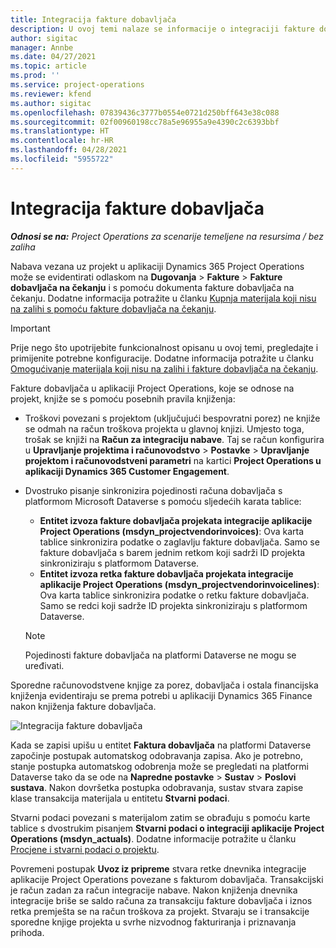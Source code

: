 ```yaml
---
title: Integracija fakture dobavljača
description: U ovoj temi nalaze se informacije o integraciji fakture dobavljača u aplikaciji Project Operations.
author: sigitac
manager: Annbe
ms.date: 04/27/2021
ms.topic: article
ms.prod: ''
ms.service: project-operations
ms.reviewer: kfend
ms.author: sigitac
ms.openlocfilehash: 07839436c3777b0554e0721d250bff643e38c088
ms.sourcegitcommit: 02f00960198cc78a5e96955a9e4390c2c6393bbf
ms.translationtype: HT
ms.contentlocale: hr-HR
ms.lasthandoff: 04/28/2021
ms.locfileid: "5955722"
---
```

# <a name="vendor-invoice-integration"></a>Integracija fakture dobavljača

_**Odnosi se na:** Project Operations za scenarije temeljene na resursima / bez zaliha_

Nabava vezana uz projekt u aplikaciji Dynamics 365 Project Operations može se evidentirati odlaskom na **Dugovanja** > **Fakture** > **Fakture dobavljača na čekanju** i s pomoću dokumenta fakture dobavljača na čekanju. Dodatne informacija potražite u članku [Kupnja materijala koji nisu na zalihi s pomoću fakture dobavljača na čekanju](../procurement/pending-vendor-invoices.md).

> [!IMPORTANT]
> Prije nego što upotrijebite funkcionalnost opisanu u ovoj temi, pregledajte i primijenite potrebne konfiguracije. Dodatne informacija potražite u članku [Omogućivanje materijala koji nisu na zalihi i fakture dobavljača na čekanju](../procurement/configure-materials-nonstocked.md).

Fakture dobavljača u aplikaciji Project Operations, koje se odnose na projekt, knjiže se s pomoću posebnih pravila knjiženja:

- Troškovi povezani s projektom (uključujući bespovratni porez) ne knjiže se odmah na račun troškova projekta u glavnoj knjizi. Umjesto toga, trošak se knjiži na **Račun za integraciju nabave**. Taj se račun konfigurira u **Upravljanje projektima i računovodstvo** > **Postavke** > **Upravljanje projektom i računovodstveni parametri** na kartici **Project Operations u aplikaciji Dynamics 365 Customer Engagement**.
- Dvostruko pisanje sinkronizira pojedinosti računa dobavljača s platformom Microsoft Dataverse s pomoću sljedećih karata tablice:

     - **Entitet izvoza fakture dobavljača projekata integracije aplikacije Project Operations (msdyn_projectvendorinvoices)**: Ova karta tablice sinkronizira podatke o zaglavlju fakture dobavljača. Samo se fakture dobavljača s barem jednim retkom koji sadrži ID projekta sinkroniziraju s platformom Dataverse.
     - **Entitet izvoza retka fakture dobavljača projekata integracije aplikacije Project Operations (msdyn_projectvendorinvoicelines)**: Ova karta tablice sinkronizira podatke o retku fakture dobavljača. Samo se redci koji sadrže ID projekta sinkroniziraju s platformom Dataverse.

     > [!NOTE]
     > Pojedinosti fakture dobavljača na platformi Dataverse ne mogu se uređivati.

Sporedne računovodstvene knjige za porez, dobavljača i ostala financijska knjiženja evidentiraju se prema potrebi u aplikaciji Dynamics 365 Finance nakon knjiženja fakture dobavljača.

![Integracija fakture dobavljača](media/DW7VendorInvoice.png)

Kada se zapisi upišu u entitet **Faktura dobavljača** na platformi Dataverse započinje postupak automatskog odobravanja zapisa. Ako je potrebno, stanje postupka automatskog odobrenja može se pregledati na platformi Dataverse tako da se ode na **Napredne postavke** > **Sustav** > **Poslovi sustava**. Nakon dovršetka postupka odobravanja, sustav stvara zapise klase transakcija materijala u entitetu **Stvarni podaci**.

Stvarni podaci povezani s materijalom zatim se obrađuju s pomoću karte tablice s dvostrukim pisanjem **Stvarni podaci o integraciji aplikacije Project Operations (msdyn_actuals)**. Dodatne informacije potražite u članku [Procjene i stvarni podaci o projektu](resource-dual-write-estimates-actuals.md).

Povremeni postupak **Uvoz iz pripreme** stvara retke dnevnika integracije aplikacije Project Operations povezane s fakturom dobavljača. Transakcijski je račun zadan za račun integracije nabave. Nakon knjiženja dnevnika integracije briše se saldo računa za transakciju fakture dobavljača i iznos retka premješta se na račun troškova za projekt. Stvaraju se i transakcije sporedne knjige projekta u svrhe nizvodnog fakturiranja i priznavanja prihoda.
